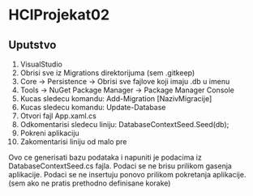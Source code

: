 # HCIProjekat02


## Uputstvo
1. VisualStudio
2. Obrisi sve iz Migrations direktorijuma (sem .gitkeep)
3. Core -> Persistence -> Obrisi sve fajlove koji imaju .db u imenu
4. Tools -> NuGet Package Manager -> Package Manager Console
5. Kucas sledecu komandu: Add-Migration [NazivMigracije]
6. Kucas sledecu komandu: Update-Database
7. Otvori fajl App.xaml.cs
8. Odkomentarisi sledecu liniju: DatabaseContextSeed.Seed(db);
9. Pokreni aplikaciju
10. Zakomentarisi liniju od malo pre

Ovo ce generisati bazu podataka i napuniti je podacima iz DatabaseContextSeed.cs fajla.
Podaci se ne brisu prilikom gasenja aplikacije.
Podaci se ne insertuju ponovo prilikom pokretanja aplikacije. (sem ako ne pratis prethodno definisane korake)

